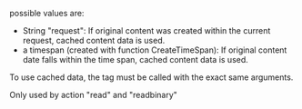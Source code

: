 possible values are:

- String "request": If original content was created within the current request, cached content data is used.
- a timespan (created with function CreateTimeSpan): If original content date falls within the time span, cached content data is used.

To use cached data, the tag must be called with the exact same arguments.

Only used by action "read" and "readbinary"
